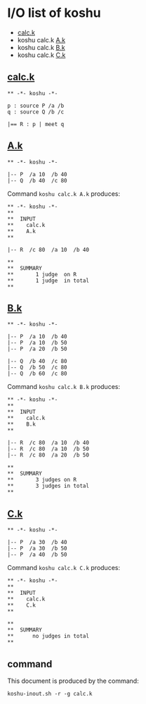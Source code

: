 # I/O list of koshu

- [calc.k](#calck)
- koshu calc.k [A.k](#ak)
- koshu calc.k [B.k](#bk)
- koshu calc.k [C.k](#ck)



## [calc.k](calc.k)

```
** -*- koshu -*-

p : source P /a /b
q : source Q /b /c

|== R : p | meet q

```



## [A.k](A.k)

```
** -*- koshu -*-

|-- P  /a 10  /b 40
|-- Q  /b 40  /c 80

```

Command `koshu calc.k A.k` produces:

```
** -*- koshu -*-
**
**  INPUT
**    calc.k
**    A.k
**

|-- R  /c 80  /a 10  /b 40

**
**  SUMMARY
**       1 judge  on R
**       1 judge  in total
**
```



## [B.k](B.k)

```
** -*- koshu -*-

|-- P  /a 10  /b 40
|-- P  /a 10  /b 50
|-- P  /a 20  /b 50

|-- Q  /b 40  /c 80
|-- Q  /b 50  /c 80
|-- Q  /b 60  /c 80

```

Command `koshu calc.k B.k` produces:

```
** -*- koshu -*-
**
**  INPUT
**    calc.k
**    B.k
**

|-- R  /c 80  /a 10  /b 40
|-- R  /c 80  /a 10  /b 50
|-- R  /c 80  /a 20  /b 50

**
**  SUMMARY
**       3 judges on R
**       3 judges in total
**
```



## [C.k](C.k)

```
** -*- koshu -*-

|-- P  /a 30  /b 40
|-- P  /a 30  /b 50
|-- P  /a 40  /b 50

```

Command `koshu calc.k C.k` produces:

```
** -*- koshu -*-
**
**  INPUT
**    calc.k
**    C.k
**

**
**  SUMMARY
**      no judges in total
**
```



## command

This document is produced by the command:

```
koshu-inout.sh -r -g calc.k
```
